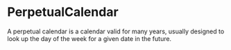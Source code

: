 # PerpetualСalendar
A perpetual calendar is a calendar valid for many years, usually designed to look up the day of the week for a given date in the future.
